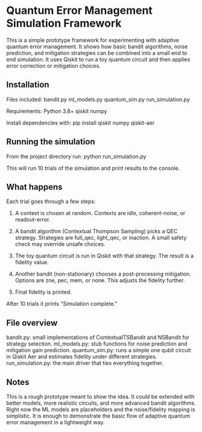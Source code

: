 # Quantum Error Management Simulation Framework

This is a simple prototype framework for experimenting with adaptive quantum error management. It shows how basic bandit algorithms, noise prediction, and mitigation strategies can be combined into a small end to end simulation. It uses Qiskit to run a toy quantum circuit and then applies error correction or mitigation choices.

## Installation

Files included:
bandit.py
ml_models.py
quantum_sim.py
run_simulation.py

Requirements:
Python 3.8+
qiskit
numpy

Install dependencies with:
pip install qiskit numpy qiskit-aer

## Running the simulation

From the project directory run:
python run_simulation.py

This will run 10 trials of the simulation and print results to the console.

## What happens

Each trial goes through a few steps:

1. A context is chosen at random. Contexts are idle, coherent-noise, or readout-error.

2. A bandit algorithm (Contextual Thompson Sampling) picks a QEC strategy. Strategies are full_qec, light_qec, or inaction. A small safety check may override unsafe choices.

3. The toy quantum circuit is run in Qiskit with that strategy. The result is a fidelity value.

4. Another bandit (non-stationary) chooses a post-processing mitigation. Options are zne, pec, mem, or none. This adjusts the fidelity further.

5. Final fidelity is printed.

After 10 trials it prints "Simulation complete."

## File overview

bandit.py: small implementations of ContextualTSBandit and NSBandit for strategy selection.
ml_models.py: stub functions for noise prediction and mitigation gain prediction.
quantum_sim.py: runs a simple one qubit circuit in Qiskit Aer and estimates fidelity under different strategies.
run_simulation.py: the main driver that ties everything together.

## Notes

This is a rough prototype meant to show the idea. It could be extended with better models, more realistic circuits, and more advanced bandit algorithms. Right now the ML models are placeholders and the noise/fidelity mapping is simplistic. It is enough to demonstrate the basic flow of adaptive quantum error management in a lightweight way.
